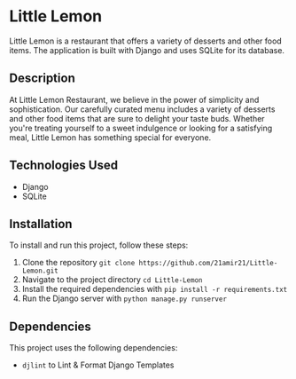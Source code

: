 # Little Lemon

Little Lemon is a restaurant that offers a variety of desserts and other food items. The application is built with Django and uses SQLite for its database.

## Description

At Little Lemon Restaurant, we believe in the power of simplicity and sophistication. Our carefully curated menu includes a variety of desserts and other food items that are sure to delight your taste buds. Whether you're treating yourself to a sweet indulgence or looking for a satisfying meal, Little Lemon has something special for everyone.

## Technologies Used

- Django
- SQLite

## Installation

To install and run this project, follow these steps:

1. Clone the repository `git clone https://github.com/21amir21/Little-Lemon.git`
2. Navigate to the project directory `cd Little-Lemon`
3. Install the required dependencies with `pip install -r requirements.txt`
4. Run the Django server with `python manage.py runserver`

## Dependencies

This project uses the following dependencies:

- `djlint` to Lint & Format Django Templates
